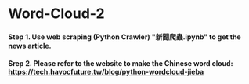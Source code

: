 # Word-Cloud-2
#### Step 1. Use web scraping (Python Crawler) "新聞爬蟲.ipynb" to get the news article. 
#### Srep 2. Please refer to the website to make the Chinese word cloud: https://tech.havocfuture.tw/blog/python-wordcloud-jieba 
